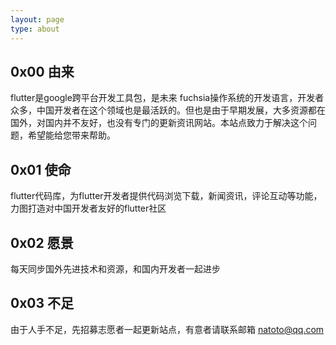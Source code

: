 ```yaml
---
layout: page
type: about
---
```



## 0x00 由来
  flutter是google跨平台开发工具包，是未来 fuchsia操作系统的开发语言，开发者众多，中国开发者在这个领域也是最活跃的。但也是由于早期发展，大多资源都在国外，对国内并不友好，也没有专门的更新资讯网站。本站点致力于解决这个问题，希望能给您带来帮助。

## 0x01 使命
 flutter代码库，为flutter开发者提供代码浏览下载，新闻资讯，评论互动等功能，力图打造对中国开发者友好的flutter社区

## 0x02 愿景
每天同步国外先进技术和资源，和国内开发者一起进步

## 0x03 不足
由于人手不足，先招募志愿者一起更新站点，有意者请联系邮箱 natoto@qq.com
